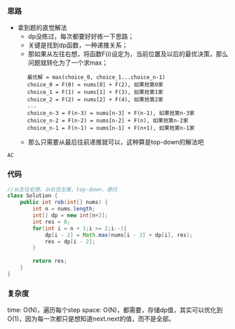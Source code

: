 ### 思路

- 拿到题的直觉解法
    - dp没练过，每次都要好好练一下思路；
    - 关键是找到dp函数，一种递推关系；
    - 那如果从左往右想，将函数F(i)设定为，当前位置及以后的最优决策，那么问题就转化为了一个求max；
    ```
       最优解 = max(choice_0, choice_1...choice_n-1) 
       choice_0 = F(0) = nums[0] + F(2), 如果抢第0家
       choice_1 = F(1) = nums[1] + F(3), 如果抢第1家
       choice_2 = F(2) = nums[2] + F(4), 如果抢第2家
       ...
       choice_n-3 = F(n-3) = nums[n-3] + F(n-1), 如果抢第n-3家
       choice_n-2 = F(n-2) = nums[n-2] + F(n), 如果抢第n-2家
       choice_n-1 = F(n-1) = nums[n-1] + F(n+1), 如果抢第n-1家
    ```
    - 那么只需要从最后往前递推就可以，这种算是top-down的解法吧

`AC`


### 代码
```java
//从左往右想，从右往左推，top-down，递归
class Solution {
    public int rob(int[] nums) {
        int n = nums.length;
        int[] dp = new int[n+2];
        int res = 0;
        for(int i = n + 1;i >= 2;i--){
            dp[i - 2] = Math.max(nums[i - 2] + dp[i], res);
            res = dp[i - 2];
        }
        
        return res;
    }
}
```


### 复杂度

time: O(N)，遍历每个step
space: O(N)，都需要，存储dp值，其实可以优化到O(1)，因为每一次都只是想知道next.next的值，而不是全部。
